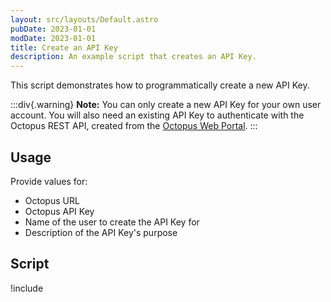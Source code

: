 ```yaml
---
layout: src/layouts/Default.astro
pubDate: 2023-01-01
modDate: 2023-01-01
title: Create an API Key
description: An example script that creates an API Key.
---
```


This script demonstrates how to programmatically create a new API Key.

:::div{.warning}
**Note:** You can only create a new API Key for your own user account. You will also need an existing API Key to authenticate with the Octopus REST API, created from the [Octopus Web Portal](/docs/octopus-rest-api/how-to-create-an-api-key).
:::

## Usage

Provide values for:

- Octopus URL
- Octopus API Key
- Name of the user to create the API Key for
- Description of the API Key's purpose

## Script

!include <create-api-key-scripts>